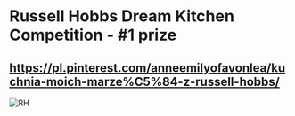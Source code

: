 # Russell Hobbs Dream Kitchen Competition - #1 prize
## https://pl.pinterest.com/anneemilyofavonlea/kuchnia-moich-marze%C5%84-z-russell-hobbs/

![RH](https://github.com/user-attachments/assets/f0bda853-8493-4012-a068-06e6fc08a34d)
